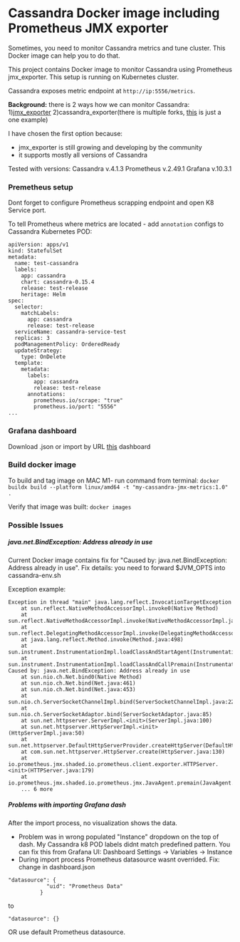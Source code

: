 
# Cassandra Docker image including Prometheus JMX exporter

Sometimes, you need to monitor Cassandra metrics and tune cluster. This Docker image can help you to do that.

This project contains Docker image to monitor Cassandra using Prometheus jmx_exporter.
This setup is running on Kubernetes cluster.

Cassandra exposes metric endpoint at `http://ip:5556/metrics`.

**Background:** there is 2 ways how we can monitor Cassandra:
1)[jmx_exporter](https://github.com/prometheus/jmx_exporter)
2)cassandra_exporter(there is multiple forks, [this](https://github.com/instaclustr/cassandra-exporter) is just a one example)

I have chosen the first option because:
- jmx_exporter is still growing and developing by the community
- it supports mostly all versions of Cassandra

Tested with versions:
Cassandra v.4.1.3
Prometheus v.2.49.1
Grafana v.10.3.1

### Premetheus setup

Dont forget to configure Prometheus scrapping endpoint and open K8 Service port. 

To tell Prometheus where metrics are located - add `annotation` configs to Cassandra Kubernetes POD:

```
apiVersion: apps/v1
kind: StatefulSet
metadata:
  name: test-cassandra
  labels:
    app: cassandra
    chart: cassandra-0.15.4
    release: test-release
    heritage: Helm
spec:
  selector:
    matchLabels:
      app: cassandra
      release: test-release
  serviceName: cassandra-service-test
  replicas: 3
  podManagementPolicy: OrderedReady
  updateStrategy:
    type: OnDelete
  template:
    metadata:
      labels:
        app: cassandra
        release: test-release
      annotations:
        prometheus.io/scrape: "true"
        prometheus.io/port: "5556"
...
```

### Grafana dashboard

Download .json or import by URL [this](https://grafana.com/grafana/dashboards/5408-cassandra/) dashboard

### Build docker image

To build and tag image on MAC M1- run command from terminal: 
`docker buildx build --platform linux/amd64 -t "my-cassandra-jmx-metrics:1.0" .`

Verify that image was built:
`docker images`

### Possible Issues

##### java.net.BindException: Address already in use
Current Docker image contains fix for "Caused by: java.net.BindException: Address already in use". 
Fix details: you need to forward $JVM_OPTS into cassandra-env.sh

Exception example:

```
Exception in thread "main" java.lang.reflect.InvocationTargetException
	at sun.reflect.NativeMethodAccessorImpl.invoke0(Native Method)
	at sun.reflect.NativeMethodAccessorImpl.invoke(NativeMethodAccessorImpl.java:62)
	at sun.reflect.DelegatingMethodAccessorImpl.invoke(DelegatingMethodAccessorImpl.java:43)
	at java.lang.reflect.Method.invoke(Method.java:498)
	at sun.instrument.InstrumentationImpl.loadClassAndStartAgent(InstrumentationImpl.java:386)
	at sun.instrument.InstrumentationImpl.loadClassAndCallPremain(InstrumentationImpl.java:401)
Caused by: java.net.BindException: Address already in use
	at sun.nio.ch.Net.bind0(Native Method)
	at sun.nio.ch.Net.bind(Net.java:461)
	at sun.nio.ch.Net.bind(Net.java:453)
	at sun.nio.ch.ServerSocketChannelImpl.bind(ServerSocketChannelImpl.java:222)
	at sun.nio.ch.ServerSocketAdaptor.bind(ServerSocketAdaptor.java:85)
	at sun.net.httpserver.ServerImpl.<init>(ServerImpl.java:100)
	at sun.net.httpserver.HttpServerImpl.<init>(HttpServerImpl.java:50)
	at sun.net.httpserver.DefaultHttpServerProvider.createHttpServer(DefaultHttpServerProvider.java:35)
	at com.sun.net.httpserver.HttpServer.create(HttpServer.java:130)
	at io.prometheus.jmx.shaded.io.prometheus.client.exporter.HTTPServer.<init>(HTTPServer.java:179)
	at io.prometheus.jmx.shaded.io.prometheus.jmx.JavaAgent.premain(JavaAgent.java:31)
	... 6 more
```

##### Problems with importing Grafana dash
After the import process, no visualization shows the data. 

- Problem was in wrong populated "Instance" dropdown on the top of dash. My Cassandra k8 POD labels 
didnt match predefined pattern. You can fix this from Grafana UI: Dashboard Settings -> Variables -> Instance
- During import process Prometheus datasource wasnt overrided. Fix: change in dashboard.json
```
"datasource": {
            "uid": "Prometheus Data"
          }
```
to
```
"datasource": {}
```
OR use default Prometheus datasource.
